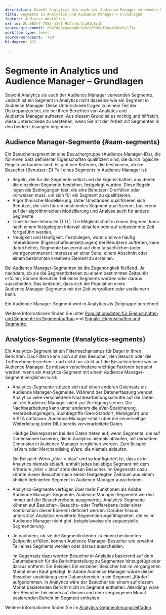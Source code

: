 ```yaml
---
description: Sowohl Analytics als auch der Audience Manager verwenden Segmente. Jedoch ist ein Segment in Analytics nicht dasselbe wie ein Segment in Audience Manager. Diese Unterschiede tragen zu einem Teil der Diskrepanzen bei, die bei Ihren Berichten von Analytics und Audience Manager auftreten. Aus diesem Grund ist es wichtig und hilfreich, diese Unterschiede zu verstehen, wenn Sie mit der Arbeit mit Segmenten in den beiden Lösungen beginnen.
title: Segmente in Analytics und Audience Manager – Grundlagen
feature: Audience Analytics
exl-id: 2bc662e7-7552-41e1-9d4a-bc7aa81b8c1d
source-git-commit: c947de8eaa4e4dc3a0c10989ef6ae450cebc1f3e
workflow-type: tm+mt
source-wordcount: '720'
ht-degree: 91%

---
```


# Segmente in Analytics und Audience Manager – Grundlagen

Sowohl Analytics als auch der Audience Manager verwenden Segmente. Jedoch ist ein Segment in Analytics nicht dasselbe wie ein Segment in Audience Manager. Diese Unterschiede tragen zu einem Teil der Diskrepanzen bei, die bei Ihren Berichten von Analytics und Audience Manager auftreten. Aus diesem Grund ist es wichtig und hilfreich, diese Unterschiede zu verstehen, wenn Sie mit der Arbeit mit Segmenten in den beiden Lösungen beginnen.

## Audience Manager-Segmente {#aam-segments}

Ein Besuchersegment ist eine Besuchergruppe (Audience Manager-IDs), die für einen Satz definierter Eigenschaften qualifiziert sind, die durch logische Regeln verbunden sind. Es gibt vier Kriterien, die bestimmen, ob ein Besucher (Benutzer-ID) Teil eines Segments in Audience Manager ist:

* Regeln, die für die Segmente selbst und die Eigenschaften, aus denen die einzelnen Segmente bestehen, festgelegt wurden. Diese Regeln legen die Bedingungen fest, die eine Benutzer-ID erfüllen oder vorweisen muss, um sich für ein Segment zu qualifizieren.
* Algorithmische Modellierung. Unter Umständen qualifizieren sich Benutzer, die sich für ein bestimmtes Segment qualifizieren, basierend auf der algorithmischen Modellierung und Analyse auch für andere Segmente.
* Time-to-live-Intervalle (TTL). Die Mitgliedschaft in einem Segment kann nach einem festgelegten Intervall ablaufen oder auf unbestimmte Zeit fortgeführt werden.
* Neuigkeit und Häufigkeit. Festzulegen, wann und wie häufig Interaktionen (Eigenschaftsumsetzungen) bei Benutzern auftreten, kann dabei helfen, Segmente basierend auf dem tatsächlichen (oder wahrgenommenen) Interesse an einer Seite, einem Abschnitt oder einem bestimmten kreativen Element zu erstellen.

Bei Audience Manager-Segmenten ist die Zugehörigkeit fließend. Je nachdem, ob sie die Segmentkriterien zu einem bestimmten Zeitpunkt erfüllen, können Benutzer Teil eines Segments werden oder daraus ausscheiden. Das bedeutet, dass sich die Population eines Audience Manager-Segments mit der Zeit vergrößern oder verkleinern kann.

Ein Audience Manager-Segment wird in Analytics als Zielgruppe berechnet.

Weitere Informationen finden Sie unter [Populationsdaten für Eigenschaften und Segmente im Segmentaufbau](https://experienceleague.adobe.com/docs/audience-manager/user-guide/features/segments/segment-builder-data.html?lang=de) und [Signale, Eigenschaften und Segmente](https://experienceleague.adobe.com/docs/audience-manager/user-guide/reference/signal-trait-segment.html?lang=de).

## Analytics-Segmente {#analytics-segments}

Ein Analytics-Segment ist ein Filtermechanismus für Daten in Ihren Berichten. Das Filtern kann sich auf den Besucher, den Besuch oder die Trefferebene beziehen – und nicht nur strikt auf die Besucherebene wie im Audience Manager. Es müssen verschiedene wichtige Faktoren bedacht werden, wenn ein Analytics-Segment mit einem Audience Manager-Segment verglichen wird:

* Analytics-Segmente stützen sich auf einen anderen Datensatz als Audience Manager-Segmente. Während der Datenerfassung wendet Analytics viele verschiedene Nachbearbeitungsschritte auf die Daten an, die Audience Manager nicht zur Verfügung stehen. Die Nachbearbeitung kann unter anderem die eVar-Speicherung, Verarbeitungsregeln, Suchbegriffe (Geo-Standort, Mobilgerät) und VISTA umfassen. Audience Manager erhält über die serverseitige Weiterleitung (oder DIL) bereits vorverarbeitete Daten.

  Häufige Diskrepanzen bei den Daten treten auf, wenn Segmente, die auf Dimensionen basieren, die in Analytics niemals ablaufen, mit derselben Dimension in Audience Manager verglichen werden. Zum Beispiel listVars oder Merchandising eVars, die niemals ablaufen.

  Ein Beispiel: Wenn „eVar = blau“ und so konfiguriert ist, dass es in Analytics niemals abläuft, enthält jedes beliebige Segment mit dem Kriterium „eVar = blau“ stets diesen Besucher. Im Gegensatz dazu könnte dieser Besucher nach einem festgelegten Zeitraum aus einem ähnlich definierten Segment in Audience Manager ausscheiden.

* Analytics-Segmente verfügen über mehr Funktionen als Adobe Audience Manager-Segmente. Audience Manager-Segmente werden immer auf der Besucherebene ausgewertet. Analytics-Segmente können auf Besucher-, Besuchs- oder Trefferebene (oder einer Kombination dieser Ebenen) definiert werden. Darüber hinaus unterstützt Analytics erweiterte Segmentierungsfähigkeiten, die es im Audience Manager nicht gibt, beispielsweise die sequenzielle Segmentierung.

* Je nachdem, ob sie die Segmentkriterien zu einem bestimmten Zeitpunkt erfüllen, können Audience Manager-Besucher wie erwähnt Teil eines Segments werden oder daraus ausscheiden.

  Im Gegensatz dazu werden Besucher in Analytics basierend auf dem Datumsbereich für die Berichterstellung zu Segmenten hinzugefügt oder daraus entfernt. Ein Beispiel: Ein einzelner Besucher hat im vergangenen Monat einen Kauf getätigt. In Adobe Audience Manager würde dieser Besucher unabhängig vom Datumsbereich in ein Segment „Käufer“ aufgenommen. In Analytics wäre der Besucher bei einem auf diesem Monat basierenden Bericht nicht im Segment enthalten. Allerdings wäre der Besucher bei einem auf diesem und dem vergangenen Monat basierenden Bericht im Segment enthalten.

Weitere Informationen finden Sie im [Analytics-Segmentierungsleitfaden](https://experienceleague.adobe.com/docs/analytics/components/segmentation/seg-home.html?lang=de).
